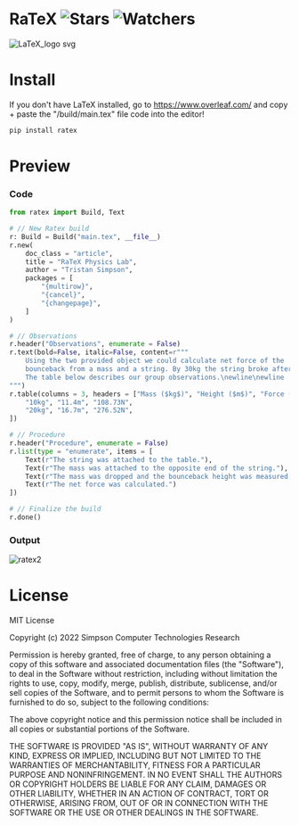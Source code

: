 # RaTeX ![Stars](https://img.shields.io/github/stars/realTristan/ratex?color=brightgreen) ![Watchers](https://img.shields.io/github/watchers/realTristan/ratex?label=Watchers)
![LaTeX_logo svg](https://user-images.githubusercontent.com/75189508/205514342-de019b59-ae1e-44a0-952e-02e289abf584.png)

# Install
If you don't have LaTeX installed, go to https://www.overleaf.com/ and copy + paste the "/build/main.tex" file code into the editor!
```py
pip install ratex
```

# Preview

<h3>Code</h3>

```py
from ratex import Build, Text

# // New Ratex build
r: Build = Build("main.tex", __file__)
r.new(
    doc_class = "article", 
    title = "RaTeX Physics Lab", 
    author = "Tristan Simpson",
    packages = [
        "{multirow}",
        "{cancel}",
        "{changepage}",
    ]
)

# // Observations
r.header("Observations", enumerate = False)
r.text(bold=False, italic=False, content=r"""
    Using the two provided object we could calculate net force of the 
    bounceback from a mass and a string. By 30kg the string broke after the mass was dropped. 
    The table below describes our group observations.\newline\newline
""")
r.table(columns = 3, headers = ["Mass ($kg$)", "Height ($m$)", "Force (N)"], data = [
    "10kg", "11.4m", "108.73N",
    "20kg", "16.7m", "276.52N",
])

# // Procedure
r.header("Procedure", enumerate = False)
r.list(type = "enumerate", items = [
    Text(r"The string was attached to the table."),
    Text(r"The mass was attached to the opposite end of the string."),
    Text(r"The mass was dropped and the bounceback height was measured."),
    Text(r"The net force was calculated.")
])

# // Finalize the build
r.done()
```

<h3>Output</h3>

![ratex2](https://user-images.githubusercontent.com/75189508/205525983-dcfbc5a0-1aa8-4180-8706-cdb778c22e63.png)

# License
MIT License

Copyright (c) 2022 Simpson Computer Technologies Research

Permission is hereby granted, free of charge, to any person obtaining a copy
of this software and associated documentation files (the "Software"), to deal
in the Software without restriction, including without limitation the rights
to use, copy, modify, merge, publish, distribute, sublicense, and/or sell
copies of the Software, and to permit persons to whom the Software is
furnished to do so, subject to the following conditions:

The above copyright notice and this permission notice shall be included in all
copies or substantial portions of the Software.

THE SOFTWARE IS PROVIDED "AS IS", WITHOUT WARRANTY OF ANY KIND, EXPRESS OR
IMPLIED, INCLUDING BUT NOT LIMITED TO THE WARRANTIES OF MERCHANTABILITY,
FITNESS FOR A PARTICULAR PURPOSE AND NONINFRINGEMENT. IN NO EVENT SHALL THE
AUTHORS OR COPYRIGHT HOLDERS BE LIABLE FOR ANY CLAIM, DAMAGES OR OTHER
LIABILITY, WHETHER IN AN ACTION OF CONTRACT, TORT OR OTHERWISE, ARISING FROM,
OUT OF OR IN CONNECTION WITH THE SOFTWARE OR THE USE OR OTHER DEALINGS IN THE
SOFTWARE.
